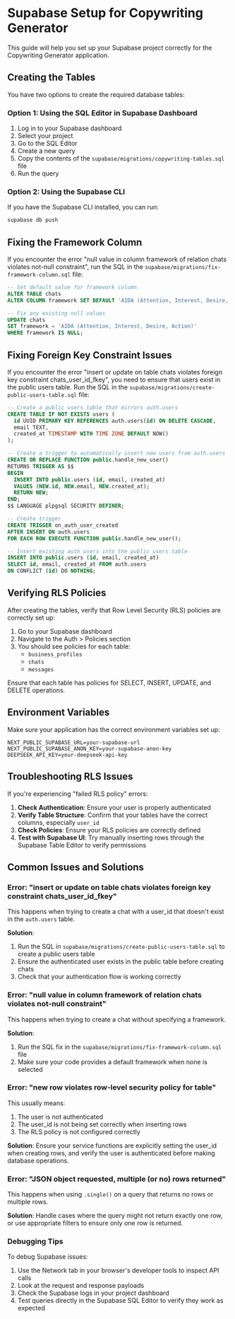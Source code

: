 # Supabase Setup for Copywriting Generator

This guide will help you set up your Supabase project correctly for the Copywriting Generator application.

## Creating the Tables

You have two options to create the required database tables:

### Option 1: Using the SQL Editor in Supabase Dashboard

1. Log in to your Supabase dashboard
2. Select your project
3. Go to the SQL Editor
4. Create a new query
5. Copy the contents of the `supabase/migrations/copywriting-tables.sql` file
6. Run the query

### Option 2: Using the Supabase CLI

If you have the Supabase CLI installed, you can run:

```bash
supabase db push
```

## Fixing the Framework Column

If you encounter the error "null value in column framework of relation chats violates not-null constraint", run the SQL in the `supabase/migrations/fix-framework-column.sql` file:

```sql
-- Set default value for framework column
ALTER TABLE chats 
ALTER COLUMN framework SET DEFAULT 'AIDA (Attention, Interest, Desire, Action)';

-- Fix any existing null values
UPDATE chats 
SET framework = 'AIDA (Attention, Interest, Desire, Action)'
WHERE framework IS NULL;
```

## Fixing Foreign Key Constraint Issues

If you encounter the error "insert or update on table chats violates foreign key constraint chats_user_id_fkey", you need to ensure that users exist in the public users table. Run the SQL in the `supabase/migrations/create-public-users-table.sql` file:

```sql
-- Create a public users table that mirrors auth.users
CREATE TABLE IF NOT EXISTS users (
  id UUID PRIMARY KEY REFERENCES auth.users(id) ON DELETE CASCADE,
  email TEXT,
  created_at TIMESTAMP WITH TIME ZONE DEFAULT NOW()
);

-- Create a trigger to automatically insert new users from auth.users
CREATE OR REPLACE FUNCTION public.handle_new_user() 
RETURNS TRIGGER AS $$
BEGIN
  INSERT INTO public.users (id, email, created_at)
  VALUES (NEW.id, NEW.email, NEW.created_at);
  RETURN NEW;
END;
$$ LANGUAGE plpgsql SECURITY DEFINER;

-- Create trigger
CREATE TRIGGER on_auth_user_created
AFTER INSERT ON auth.users
FOR EACH ROW EXECUTE FUNCTION public.handle_new_user();

-- Insert existing auth users into the public users table
INSERT INTO public.users (id, email, created_at)
SELECT id, email, created_at FROM auth.users
ON CONFLICT (id) DO NOTHING;
```

## Verifying RLS Policies

After creating the tables, verify that Row Level Security (RLS) policies are correctly set up:

1. Go to your Supabase dashboard
2. Navigate to the Auth > Policies section
3. You should see policies for each table:
   - `business_profiles`
   - `chats`
   - `messages`

Ensure that each table has policies for SELECT, INSERT, UPDATE, and DELETE operations.

## Environment Variables

Make sure your application has the correct environment variables set up:

```
NEXT_PUBLIC_SUPABASE_URL=your-supabase-url
NEXT_PUBLIC_SUPABASE_ANON_KEY=your-supabase-anon-key
DEEPSEEK_API_KEY=your-deepseek-api-key
```

## Troubleshooting RLS Issues

If you're experiencing "failed RLS policy" errors:

1. **Check Authentication**: Ensure your user is properly authenticated
2. **Verify Table Structure**: Confirm that your tables have the correct columns, especially `user_id`
3. **Check Policies**: Ensure your RLS policies are correctly defined
4. **Test with Supabase UI**: Try manually inserting rows through the Supabase Table Editor to verify permissions

## Common Issues and Solutions

### Error: "insert or update on table chats violates foreign key constraint chats_user_id_fkey"

This happens when trying to create a chat with a user_id that doesn't exist in the `auth.users` table.

**Solution**:
1. Run the SQL in `supabase/migrations/create-public-users-table.sql` to create a public users table
2. Ensure the authenticated user exists in the public table before creating chats
3. Check that your authentication flow is working correctly

### Error: "null value in column framework of relation chats violates not-null constraint"

This happens when trying to create a chat without specifying a framework.

**Solution**: 
1. Run the SQL fix in the `supabase/migrations/fix-framework-column.sql` file
2. Make sure your code provides a default framework when none is selected

### Error: "new row violates row-level security policy for table"

This usually means:
1. The user is not authenticated
2. The user_id is not being set correctly when inserting rows
3. The RLS policy is not configured correctly

**Solution**: Ensure your service functions are explicitly setting the user_id when creating rows, and verify the user is authenticated before making database operations.

### Error: "JSON object requested, multiple (or no) rows returned"

This happens when using `.single()` on a query that returns no rows or multiple rows.

**Solution**: Handle cases where the query might not return exactly one row, or use appropriate filters to ensure only one row is returned.

### Debugging Tips

To debug Supabase issues:
1. Use the Network tab in your browser's developer tools to inspect API calls
2. Look at the request and response payloads
3. Check the Supabase logs in your project dashboard
4. Test queries directly in the Supabase SQL Editor to verify they work as expected 